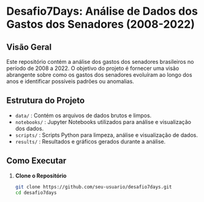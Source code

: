 

# Desafio7Days: Análise de Dados dos Gastos dos Senadores (2008-2022)

## Visão Geral

Este repositório contém a análise dos gastos dos senadores brasileiros no período de 2008 a 2022. O objetivo do projeto é fornecer uma visão abrangente sobre como os gastos dos senadores evoluíram ao longo dos anos e identificar possíveis padrões ou anomalias.

## Estrutura do Projeto

- `data/` : Contém os arquivos de dados brutos e limpos.
- `notebooks/` : Jupyter Notebooks utilizados para análise e visualização dos dados.
- `scripts/` : Scripts Python para limpeza, análise e visualização de dados.
- `results/` : Resultados e gráficos gerados durante a análise.

## Como Executar

1. **Clone o Repositório**

   ```bash
   git clone https://github.com/seu-usuario/desafio7days.git
   cd desafio7days
